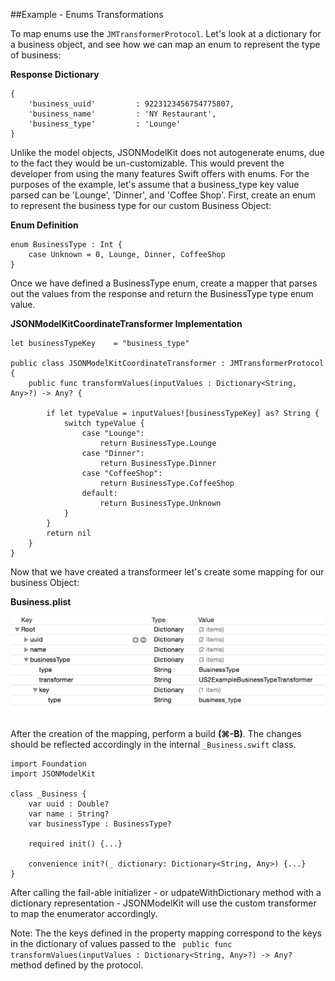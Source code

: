 ##Example - Enums Transformations

To map enums use the `JMTransformerProtocol`. Let's look at a dictionary for a business object, and see how we can map an enum to represent the type of business:

**Response Dictionary**

```
{
	'business_uuid'  	 	: 9223123456754775807,
	'business_name'  		: 'NY Restaurant',
	'business_type'			: 'Lounge'
}
```

Unlike the model objects, JSONModelKit does not autogenerate enums, due to the fact they would be un-customizable. This would prevent the developer from using the many features Swift offers with enums. For the purposes of the example, let's assume that a business_type key value parsed can be 'Lounge', 'Dinner', and 'Coffee Shop'. First, create an enum to represent the business type for our custom Business Object:

**Enum Definition**

```
enum BusinessType : Int {
    case Unknown = 0, Lounge, Dinner, CoffeeShop
}
```

Once we have defined a BusinessType enum, create a mapper that parses out the values from the response and return the BusinessType type enum value.

**JSONModelKitCoordinateTransformer Implementation**

```
let businessTypeKey    = "business_type"

public class JSONModelKitCoordinateTransformer : JMTransformerProtocol {
    public func transformValues(inputValues : Dictionary<String, Any>?) -> Any? {

        if let typeValue = inputValues![businessTypeKey] as? String {
            switch typeValue {
                case "Lounge":
                    return BusinessType.Lounge
                case "Dinner":
                    return BusinessType.Dinner
                case "CoffeeShop":
                    return BusinessType.CoffeeShop
                default:
                    return BusinessType.Unknown
            }
        }
        return nil
    }
}
```

Now that we have created a transformeer let's create some mapping for our business Object:

**Business.plist**
<br/>

![alt tag](/documentation/readme_assets/enum_example_plist.png?raw=true)
<br/>

After the creation of the mapping, perform a build **(⌘-B)**. The changes should be reflected accordingly in the internal `_Business.swift` class.


```
import Foundation
import JSONModelKit

class _Business {
	var uuid : Double?
	var name : String?
	var businessType : BusinessType?

 	required init() {...}

 	convenience init?(_ dictionary: Dictionary<String, Any>) {...}
}

```
After calling the fail-able initializer - or udpateWithDictionary method with a dictionary representation - JSONModelKit will use the custom transformer to map the enumerator accordingly.


Note: The the keys defined in the property mapping correspond to the keys in the dictionary of values passed to the ` public func transformValues(inputValues : Dictionary<String, Any>?) -> Any?` method defined by the protocol.
